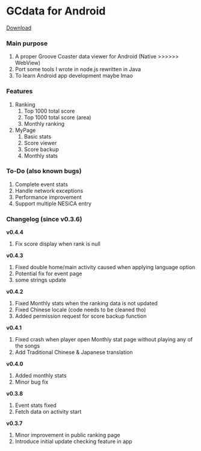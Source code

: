 # GCdata for Android

[Download](https://030.cdpa.nsysu.edu.tw/gcdata/latest.apk)

### Main purpose

1. A proper Groove Coaster data viewer for Android (Native >>>>>> WebView)
2. Port some tools I wrote in node.js rewritten in Java
3. To learn Android app development maybe lmao

### Features

1. Ranking
    1. Top 1000 total score
    2. Top 1000 total score (area)
    3. Monthly ranking
2. MyPage
    1. Basic stats
    2. Score viewer
    3. Score backup
	4. Monthly stats

### To-Do (also known bugs)

1. Complete event stats
2. Handle network exceptions
3. Performance improvement
4. Support multiple NESiCA entry

### Changelog (since v0.3.6)

**v0.4.4**
1. Fix score display when rank is null

**v0.4.3**
1. Fixed double home/main activity caused when applying language option
2. Potential fix for event page
3. some strings update

**v0.4.2**
1. Fixed Monthly stats when the ranking data is not updated
2. Fixed Chinese locale (code needs to be cleaned tho)
3. Added permission request for score backup function

**v0.4.1**
1. Fixed crash when player open Monthly stat page without playing any of the songs
2. Add Traditional Chinese & Japanese translation

**v0.4.0**
1. Added monthly stats
2. Minor bug fix

**v0.3.8**
1. Event stats fixed
2. Fetch data on activity start

**v0.3.7**
1. Minor improvement in public ranking page
2. Introduce initial update checking feature in app
